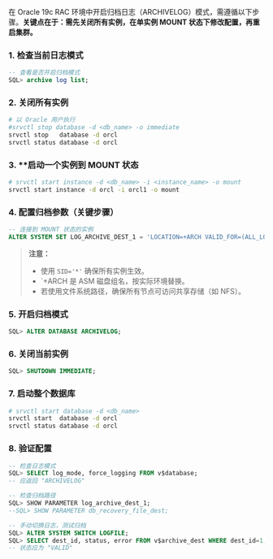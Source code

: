 在 Oracle 19c RAC 环境中开启归档日志（ARCHIVELOG）模式，需遵循以下步骤。**关键点在于：需先关闭所有实例，在单实例 MOUNT 状态下修改配置，再重启集群。**



### 1. **检查当前日志模式**

```sql
-- 查看是否开启归档模式
SQL> archive log list;
```


### 2. 关闭所有实例

```bash
# 以 Oracle 用户执行
#srvctl stop database -d <db_name> -o immediate
srvctl stop   database -d orcl
srvctl status database -d orcl
```


### 3. **启动一个实例到 MOUNT 状态

```bash
# srvctl start instance -d <db_name> -i <instance_name> -o mount
srvctl start instance -d orcl -i orcl1 -o mount
```



### 4. **配置归档参数（关键步骤）**

```sql
-- 连接到 MOUNT 状态的实例
ALTER SYSTEM SET LOG_ARCHIVE_DEST_1 = 'LOCATION=+ARCH VALID_FOR=(ALL_LOGFILES,ALL_ROLES)' SCOPE=BOTH SID='*';
```

> **注意：**
> - 使用 `SID='*'` 确保所有实例生效。
> - `+ARCH 是 ASM 磁盘组名，按实际环境替换。
> - 若使用文件系统路径，确保所有节点可访问共享存储（如 NFS）。

### 5. **开启归档模式**

```sql
SQL> ALTER DATABASE ARCHIVELOG;
```

### 6. **关闭当前实例**

```sql
SQL> SHUTDOWN IMMEDIATE;
```

### 7. **启动整个数据库**

```bash
# srvctl start database -d <db_name>
srvctl start  database -d orcl
srvctl status database -d orcl
```



### 8. **验证配置**

```sql
-- 检查日志模式
SQL> SELECT log_mode, force_logging FROM v$database;
-- 应返回 "ARCHIVELOG"

-- 检查归档路径
SQL> SHOW PARAMETER log_archive_dest_1;
--SQL> SHOW PARAMETER db_recovery_file_dest;

-- 手动切换日志，测试归档
SQL> ALTER SYSTEM SWITCH LOGFILE;
SQL> SELECT dest_id, status, error FROM v$archive_dest WHERE dest_id=1;
-- 状态应为 "VALID"
```


